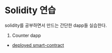 # Solidity 연습

solidity를 공부하면서 만드는 간단한 dapp들 실습한다.

1. Counter dapp

- [deployed smart-contract](https://ropsten.etherscan.io/address/0xb991770cB1526526fC88Adb8ee22683d79b41328)
